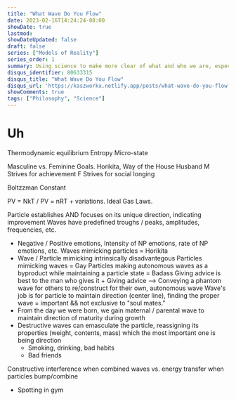 ```yaml
---
title: "What Wave Do You Flow"
date: 2023-02-16T14:24:24-08:00
showDate: true
lastmod:
showDateUpdated: false
draft: false
series: ["Models of Reality"]
series_order: 1
summary: Using science to make more clear of what and who we are, especially in these days where people are rewarded for being who they can't. 
disqus_identifier: 80633315
disqus_title: "What Wave Do You Flow"
disqus_url: 'https://kaszworkx.netlify.app/posts/what-wave-do-you-flow'
showComments: true
tags: ["Philosophy", "Science"] 
---
```

# Uh
Thermodynamic equilibrium
Entropy
Micro-state

Masculine vs. Feminine Goals. Horikita, Way of the House Husband
M Strives for achievement
F Strives for social longing

Boltzzman Constant

PV = NkT / PV = nRT + variations. Ideal Gas Laws.

Particle establishes AND focuses on its unique direction, indicating improvement
Waves have predefined troughs / peaks, amplitudes, frequencies, etc. 
  - Negative / Positive emotions, Intensity of NP emotions, rate of NP emotions, etc.
Waves mimicking particles = Horikita
  - Wave / Particle mimicking intrinsically disadvantegous 
Particles mimicking waves = Gay
Particles making autonomous waves as a byproduct while maintaining a particle state = Badass
Giving advice is best to the man who gives it + Giving advice --> Conveying a phantom wave for others to re/construct for their own, autonomous wave
Wave's job is for particle to maintain direction (center line), finding the proper wave = important && not exclusive to "soul mates."
  - From the day we were born, we gain maternal / parental wave to maintain direction of maturity during growth
  - Destructive waves can emasculate the particle, reassigning its properties (weight, contents, mass) which the most important one is being direction
    - Smoking, drinking, bad habits
    - Bad friends

Constructive interference when combined waves vs. energy transfer when particles bump/combine
  - Spotting in gym

